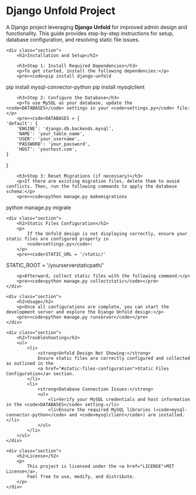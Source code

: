 
<body>
    <h1>Django Unfold Project</h1>
    <p>
        A Django project leveraging <strong>Django Unfold</strong> for improved admin design and functionality. 
        This guide provides step-by-step instructions for setup, database configuration, and resolving static file issues.
    </p>

    <div class="section">
        <h2>Installation and Setup</h2>

        <h3>Step 1: Install Required Dependencies</h3>
        <p>To get started, install the following dependencies:</p>
        <pre><code>pip install django-unfold
pip install mysql-connector-python
pip install mysqlclient
        </code></pre>

        <h3>Step 2: Configure the Database</h3>
        <p>To use MySQL as your database, update the <code>DATABASES</code> settings in your <code>settings.py</code> file:</p>
        <pre><code>DATABASES = {
    'default': {
        'ENGINE': 'django.db.backends.mysql',
        'NAME': 'your_table_name',
        'USER': 'your_username',
        'PASSWORD': 'your_password',
        'HOST': 'yourhost.com',
    }
}</code></pre>

        <h3>Step 3: Reset Migrations (if necessary)</h3>
        <p>If there are existing migration files, delete them to avoid conflicts. Then, run the following commands to apply the database schema:</p>
        <pre><code>python manage.py makemigrations
python manage.py migrate
        </code></pre>
    </div>

    <div class="section">
        <h2>Static Files Configuration</h2>
        <p>
            If the Unfold design is not displaying correctly, ensure your static files are configured properly in 
            <code>settings.py</code>:
        </p>
        <pre><code>STATIC_URL = '/static/'
STATIC_ROOT = '/yourserverstaticpath/'</code></pre>

        <p>Afterward, collect static files with the following command:</p>
        <pre><code>python manage.py collectstatic</code></pre>
    </div>

    <div class="section">
        <h2>Usage</h2>
        <p>Once all configurations are complete, you can start the development server and explore the Django Unfold design:</p>
        <pre><code>python manage.py runserver</code></pre>
    </div>

    <div class="section">
        <h2>Troubleshooting</h2>
        <ul>
            <li>
                <strong>Unfold Design Not Showing:</strong> 
                Ensure static files are correctly configured and collected as outlined in the 
                <a href="#static-files-configuration">Static Files Configuration</a> section.
            </li>
            <li>
                <strong>Database Connection Issues:</strong>
                <ul>
                    <li>Verify your MySQL credentials and host information in the <code>DATABASES</code> setting.</li>
                    <li>Ensure the required MySQL libraries (<code>mysql-connector-python</code> and <code>mysqlclient</code>) are installed.</li>
                </ul>
            </li>
        </ul>
    </div>

    <div class="section">
        <h2>License</h2>
        <p>
            This project is licensed under the <a href="LICENSE">MIT License</a>. 
            Feel free to use, modify, and distribute.
        </p>
    </div>
</body>
</html>
